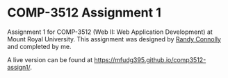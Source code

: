 # COMP-3512 Assignment 1
Assignment 1 for COMP-3512 (Web II: Web Application Development) at Mount Royal University. This assignment was designed by [Randy Connolly](https://github.com/rconnolly) and completed by me.

A live version can be found at https://mfudg395.github.io/comp3512-assign1/.
